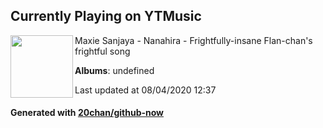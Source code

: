 ## Currently Playing on YTMusic

[<img align="left" width="100" src="https://i.ytimg.com/vi/cvEC00eLkns/sddefault.jpg?sqp=-oaymwEWCJADEOEBIAQqCghqEJQEGHgg6AJIWg&rs">](https://music.youtube.com/channel/UCvHsH7nhqLGm36_aJmxyfwA)

Maxie Sanjaya - Nanahira - Frightfully-insane Flan-chan's frightful song

**Albums**: undefined

Last updated at 08/04/2020 12:37

#### Generated with [20chan/github-now](https://github.com/20chan/github-now)


<!--
**20chan/20chan** is a ✨ _special_ ✨ repository because its `README.md` (this file) appears on your GitHub profile.

Here are some ideas to get you started:

- 🔭 I’m currently working on ...
- 🌱 I’m currently learning ...
- 👯 I’m looking to collaborate on ...
- 🤔 I’m looking for help with ...
- 💬 Ask me about ...
- 📫 How to reach me: ...
- 😄 Pronouns: ...
- ⚡ Fun fact: ...
-->
